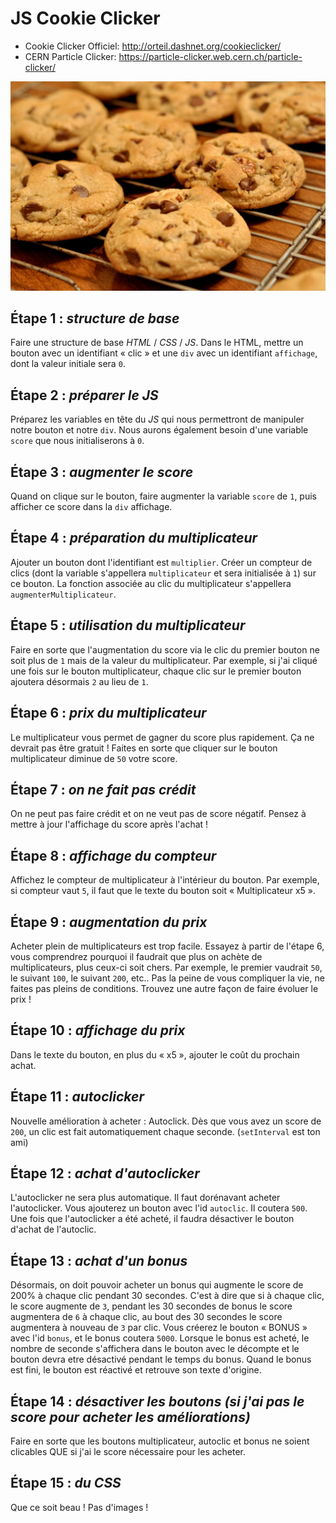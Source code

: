 # JS Cookie Clicker

- Cookie Clicker Officiel: <http://orteil.dashnet.org/cookieclicker/>
- CERN Particle Clicker: <https://particle-clicker.web.cern.ch/particle-clicker/>

![Chocolate Chip Cookies](chocolate_chip_cookies.jpg)

## Étape 1 : _structure de base_
Faire une structure de base *HTML* / *CSS* / *JS*. Dans le HTML, mettre un bouton avec un identifiant « clic » et une `div` avec un identifiant `affichage`, dont la valeur initiale sera `0`.

## Étape 2 : _préparer le JS_
Préparez les variables en tête du *JS* qui nous permettront de manipuler notre bouton et notre `div`. Nous aurons également besoin d'une variable `score` que nous initialiserons à `0`.

## Étape 3 : _augmenter le score_
Quand on clique sur le bouton, faire augmenter la variable `score` de `1`, puis afficher ce score dans la `div` affichage.

## Étape 4 : _préparation du multiplicateur_
Ajouter un bouton dont l'identifiant est `multiplier`. Créer un compteur de clics (dont la variable s'appellera `multiplicateur` et sera initialisée à `1`) sur ce bouton. La fonction associée au clic du multiplicateur s'appellera `augmenterMultiplicateur`.

## Étape 5 : _utilisation du multiplicateur_
Faire en sorte que l'augmentation du score via le clic du premier bouton ne soit plus de `1` mais de la valeur du multiplicateur. Par exemple, si j'ai cliqué une fois sur le bouton multiplicateur, chaque clic sur le premier bouton ajoutera désormais `2` au lieu de `1`.

## Étape 6 : _prix du multiplicateur_
Le multiplicateur vous permet de gagner du score plus rapidement. Ça ne devrait pas être gratuit ! Faites en sorte que cliquer sur le bouton multiplicateur diminue de `50` votre score.

## Étape 7 : _on ne fait pas crédit_
On ne peut pas faire crédit et on ne veut pas de score négatif. Pensez à mettre à jour l'affichage du score après l'achat !

## Étape 8 : _affichage du compteur_
Affichez le compteur de multiplicateur à l'intérieur du bouton. Par exemple, si compteur vaut `5`, il faut que le texte du bouton soit « Multiplicateur x5 ».

## Étape 9 : _augmentation du prix_
Acheter plein de multiplicateurs est trop facile. Essayez à partir de l'étape 6, vous comprendrez pourquoi il faudrait que plus on achète de multiplicateurs, plus ceux-ci soit chers.
Par exemple, le premier vaudrait `50`, le suivant `100`, le suivant `200`, etc.. Pas la peine de vous compliquer la vie, ne faites pas pleins de conditions. Trouvez une autre façon de faire évoluer le prix !

## Étape 10 : _affichage du prix_
Dans le texte du bouton, en plus du « x5 », ajouter le coût du prochain achat.

## Étape 11 : _autoclicker_
Nouvelle amélioration à acheter : Autoclick. Dès que vous avez un score de `200`, un clic est fait automatiquement chaque seconde. (`setInterval` est ton ami)

## Étape 12 : _achat d'autoclicker_
L'autoclicker ne sera plus automatique. Il faut dorénavant acheter l'autoclicker. Vous ajouterez un bouton avec l'id `autoclic`. Il coutera `500`. Une fois que l'autoclicker a été acheté, il faudra désactiver le bouton d'achat de l'autoclic.

## Étape 13 : _achat d'un bonus_
Désormais, on doit pouvoir acheter un bonus qui augmente le score de 200% à chaque clic pendant 30 secondes. C'est à dire que si à chaque clic, le score augmente de `3`, pendant les 30 secondes de bonus le score augmentera de `6` à chaque clic, au bout des 30 secondes le score augmentera à nouveau de `3` par clic.
Vous créerez le bouton « BONUS » avec l'id `bonus`, et le bonus coutera `5000`. Lorsque le bonus est acheté, le nombre de seconde s'affichera dans le bouton avec le décompte et le bouton devra etre désactivé pendant le temps du bonus. Quand le bonus est fini, le bouton est réactivé et retrouve son texte d'origine.

## Étape 14 : _désactiver les boutons (si j'ai pas le score pour acheter les améliorations)_
Faire en sorte que les boutons multiplicateur, autoclic et bonus ne soient clicables QUE si j'ai le score nécessaire pour les acheter.

## Étape 15 : _du CSS_
Que ce soit beau ! Pas d'images !

